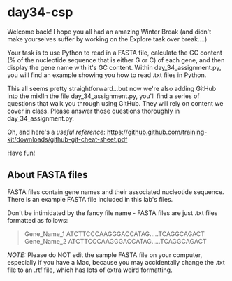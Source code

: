 # day34-csp

Welcome back! I hope you all had an amazing Winter Break (and didn't make yourselves suffer by working on the Explore task over break....)

Your task is to use Python to read in a FASTA file, calculate the GC content (% of the nucleotide sequence that is either G or C) of each gene, and then display the gene name with it's GC content. Within day_34_assignment.py, you will find an example showing you how to read .txt files in Python. 

This all seems pretty straightforward...but now we're also adding GitHub into the mix!In the file day_34_assignment.py, you'll find a series of questions that walk you through using GitHub. They will rely on content we cover in class. Please answer those questions thoroughly in day_34_assignment.py.

Oh, and here's a *useful reference*: https://github.github.com/training-kit/downloads/github-git-cheat-sheet.pdf

Have fun!



## About FASTA files
FASTA files contain gene names and their associated nucleotide sequence. There is an example FASTA file included in this lab's files. 

Don't be intimidated by the fancy file name - FASTA files are just .txt files formatted as follows:
> Gene_Name_1
ATCTTCCCAAGGGACCATAG.....TCAGGCAGACT
> Gene_Name_2
ATCTTCCCAAGGGACCATAG.....TCAGGCAGACT


*NOTE:* Please do NOT edit the sample FASTA file on your computer, especially if
you have a Mac, because you may accidentally change the .txt file to an .rtf file,
which has lots of extra weird formatting.

